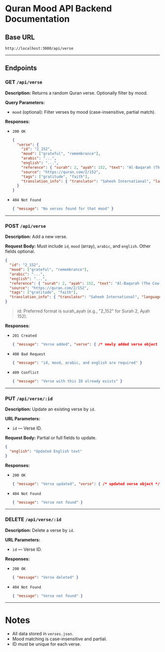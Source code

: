 # Quran Mood API Backend Documentation

## Base URL

```
http://localhost:3000/api/verse
```

---

## Endpoints

### GET `/api/verse`

**Description:**
Returns a random Quran verse. Optionally filter by mood.

**Query Parameters:**

* `mood` (optional): Filter verses by mood (case-insensitive, partial match).

**Responses:**

* `200 OK`

  ```json
  {
    "verse": {
      "id": "2_152",
      "mood": ["grateful", "remembrance"],
      "arabic": "...",
      "english": "...",
      "reference": { "surah": 2, "ayah": 152, "text": "Al-Baqarah (The Cow)" },
      "source": "https://quran.com/2/152",
      "tags": ["gratitude", "faith"],
      "translation_info": { "translator": "Saheeh International", "language": "en" }
    }
  }
  ```
* `404 Not Found`

  ```json
  { "message": "No verses found for that mood" }
  ```

---

### POST `/api/verse`

**Description:**
Add a new verse.

**Request Body:**
Must include `id`, `mood` (array), `arabic`, and `english`. Other fields optional.

```json
{
  "id": "2_152",
  "mood": ["grateful", "remembrance"],
  "arabic": "...",
  "english": "...",
  "reference": { "surah": 2, "ayah": 152, "text": "Al-Baqarah (The Cow)" },
  "source": "https://quran.com/2/152",
  "tags": ["gratitude", "faith"],
  "translation_info": { "translator": "Saheeh International", "language": "en" }
}
```

> id: Preferred format is surah_ayah (e.g., "2_152" for Surah 2, Ayah 152).

**Responses:**

* `201 Created`

  ```json
  { "message": "Verse added", "verse": { /* newly added verse object */ } }
  ```
* `400 Bad Request`

  ```json
  { "message": "id, mood, arabic, and english are required" }
  ```
* `409 Conflict`

  ```json
  { "message": "Verse with this ID already exists" }
  ```

---

### PUT `/api/verse/:id`

**Description:**
Update an existing verse by `id`.

**URL Parameters:**

* `id` — Verse ID.

**Request Body:**
Partial or full fields to update.

```json
{
  "english": "Updated English text"
}
```

**Responses:**

* `200 OK`

  ```json
  { "message": "Verse updated", "verse": { /* updated verse object */ } }
  ```
* `404 Not Found`

  ```json
  { "message": "Verse not found" }
  ```

---

### DELETE `/api/verse/:id`

**Description:**
Delete a verse by `id`.

**URL Parameters:**

* `id` — Verse ID.

**Responses:**

* `200 OK`

  ```json
  { "message": "Verse deleted" }
  ```
* `404 Not Found`

  ```json
  { "message": "Verse not found" }
  ```

---

# Notes

* All data stored in `verses.json`.
* Mood matching is case-insensitive and partial.
* ID must be unique for each verse.


